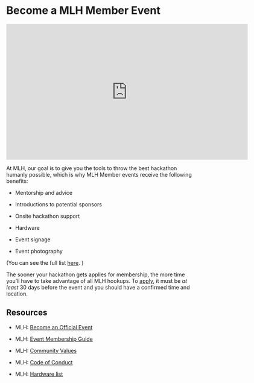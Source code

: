 # Become a MLH Member Event

<iframe width="640" height="360" src="https://www.youtube.com/embed/z7PTeEVHP_I" frameborder="0" allowfullscreen="allowfullscreen"></iframe>

At MLH, our goal is to give you the tools to throw the best hackathon humanly possible, which is why MLH Member events receive the following benefits:

* Mentorship and advice

* Introductions to potential sponsors

* Onsite hackathon support

* Hardware

* Event signage

* Event photography

(You can see the full list [here](https://mlh.io/become-an-official-event). )

The sooner your hackathon gets applies for membership, the more time you’ll have to take advantage of all MLH hookups. To [apply](https://mlh.io/forms/event-sanctioning-request), it must be *at least* 30 days before the event and you should have a confirmed time and location.

## Resources

* MLH: [Become an Official Event](https://mlh.io/become-an-official-event)

* MLH: [Event Membership Guide](http://static.mlh.io/docs/event-membership-guidelines.pdf)

* MLH: [Community Values](https://mlh.io/community-values)

* MLH: [Code of Conduct](http://static.mlh.io/docs/mlh-code-of-conduct.pdf)

* MLH: [Hardware list](https://mlh.io/hardware-lab)